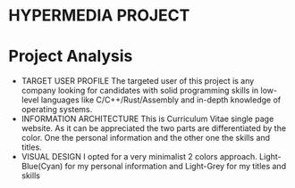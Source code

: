 # HYPERMEDIA PROJECT

 # Project Analysis
-  TARGET USER PROFILE
The targeted user of this project is any company looking for candidates with solid programming skills in low-level languages like C/C++/Rust/Assembly and in-depth knowledge of operating systems. 
- INFORMATION ARCHITECTURE
This is Curriculum Vitae single page website. As it can be appreciated the two parts are differentiated by the color. One the personal information and the other one the skills and titles.
-  VISUAL DESIGN
I opted for a very minimalist 2 colors approach. Light-Blue(Cyan) for my personal information and Light-Grey for my titles and skills

